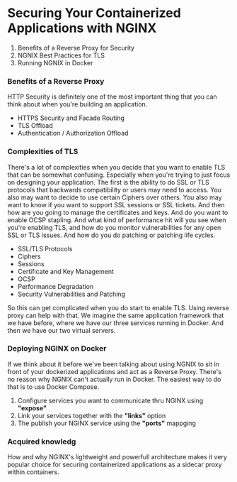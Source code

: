 # Securing Your Containerized Applications with NGINX

1. Benefits of a Reverse Proxy for Security 
2. NGNIX Best Practices for TLS 
3. Running NGNIX in Docker

### Benefits of a Reverse Proxy
HTTP Security is definitely one of the most important thing that you can think about when you're building an application. 

- HTTPS Security and Facade Routing
- TLS Offload 
- Authentication / Authorization Offload

### Complexities of TLS
There's a lot of complexities when you decide that you want to enable TLS that can be somewhat confusing. Especially when you're trying to just focus on designing your application. The first is the ability to do SSL or TLS protocols that backwards compatibility or users may need to access. You also may want to decide to use certain Ciphers over others.
You also may want to know if you want to support SSL sessions or SSL tickets. And then how are you going to manage the certificates and keys. And do you want to enable OCSP stapling. And what kind of performance hit will you see when you're enabling TLS, and how do you monitor vulnerabilities for any open SSL or TLS issues. And how do you do patching or patching life cycles.
- SSL/TLS Protocols
- Ciphers
- Sessions
- Certificate and Key Management
- OCSP 
- Performance Degradation
- Security Vulnerabilities and Patching

So this can get complicated when you do start to enable TLS. Using reverse proxy can help with that. We imagine the same application framework that we have before, where we have our three services running in Docker. And then we have our two virtual servers. 

### Deploying NGINX on Docker 
If we think about it before we've been talking about using NGNIX to sit in front of your dockerized applications and act as a Reverse Proxy. There's no reason why NGNIX can't actually run in Docker. The easiest way to do that is to use Docker Compose. 

1. Configure services you want to communicate thru NGINX using **"expose"**
2. Link your services together with the **"links"** option
3. The publish your NGINX service using the **"ports"** mappging

### Acquired knowledg
How and why NGINX's lightweight and powerfull architecture makes it very popular choice for securing containerized applications as a sidecar proxy within containers. 